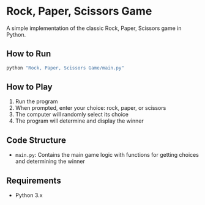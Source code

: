 # Rock, Paper, Scissors Game

A simple implementation of the classic Rock, Paper, Scissors game in Python.

## How to Run

```bash
python "Rock, Paper, Scissors Game/main.py"
```

## How to Play

1. Run the program
2. When prompted, enter your choice: rock, paper, or scissors
3. The computer will randomly select its choice
4. The program will determine and display the winner


## Code Structure

- `main.py`: Contains the main game logic with functions for getting choices and determining the winner

## Requirements

- Python 3.x
